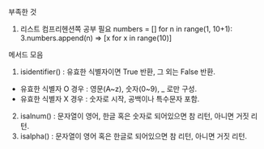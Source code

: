 부족한 것

1. 리스트 컴프리헨션쪽 공부 필요
numbers = []
for n in range(1, 10+1):
    3.numbers.append(n)
=> [x for x in range(10)]


메서드 모음
1. isidentifier() : 유효한 식별자이면 True 반환, 그 외는 False 반환.
- 유효한 식별자 O 경우 : 영문(A~z), 숫자(0~9), _ 로만 구성.
- 유효한 식별자 X 경우 : 숫자로 시작, 공백이나 특수문자 포함.

2. isalnum() : 문자열이 영어, 한글 혹은 숫자로 되어있으면 참 리턴, 아니면 거짓 리턴.
3. isalpha() : 문자열이 영어 혹은 한글로 되어있으면 참 리턴, 아니면 거짓 리턴.
